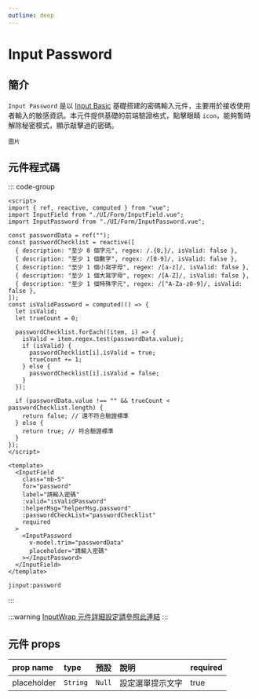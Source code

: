 ```yaml
---
outline: deep
---
```


# Input Password <Badge type="info" text="複合元件" />

## 簡介

`Input Password` 是以 [Input Basic](InputBasic) 基礎搭建的密碼輸入元件，主要用於接收使用者輸入的敏感資訊。本元件提供基礎的前端驗證格式，點擊眼睛 `icon`，能夠暫時解除秘密模式，顯示敲擊過的密碼。

```
圖片
```

## 元件程式碼

::: code-group

```vue [Vue]
<script>
import { ref, reactive, computed } from "vue";
import InputField from "./UI/Form/InputField.vue";
import InputPassword from "./UI/Form/InputPassword.vue";

const passwordData = ref("");
const passwordChecklist = reactive([
  { description: "至少 8 個字元", regex: /.{8,}/, isValid: false },
  { description: "至少 1 個數字", regex: /[0-9]/, isValid: false },
  { description: "至少 1 個小寫字母", regex: /[a-z]/, isValid: false },
  { description: "至少 1 個大寫字母", regex: /[A-Z]/, isValid: false },
  { description: "至少 1 個特殊字元", regex: /[^A-Za-z0-9]/, isValid: false },
]);
const isValidPassword = computed(() => {
  let isValid;
  let trueCount = 0;

  passwordChecklist.forEach((item, i) => {
    isValid = item.regex.test(passwordData.value);
    if (isValid) {
      passwordChecklist[i].isValid = true;
      trueCount += 1;
    } else {
      passwordChecklist[i].isValid = false;
    }
  });

  if (passwordData.value !== "" && trueCount < passwordChecklist.length) {
    return false; // 還不符合驗證標準
  } else {
    return true; // 符合驗證標準
  }
});
</script>

<template>
  <InputField
    class="mb-5"
    for="password"
    label="請輸入密碼"
    :valid="isValidPassword"
    :helperMsg="helperMsg.password"
    :passwordCheckList="passwordChecklist"
    required
  >
    <InputPassword
      v-model.trim="passwordData"
      placeholder="請輸入密碼"
    ></InputPassword>
  </InputField>
</template>
```

```cmd [VSCode Snippet]
jinput:password
```

:::

:::warning
[InputWrap 元件詳細設定請參照此連結](InputWrap)
:::

## 元件 props

| prop name   | type     | 預設   | 說明             | required |
| :---------- | :------- | :----- | :--------------- | :------- |
| placeholder | `String` | `Null` | 設定選單提示文字 | true     |
